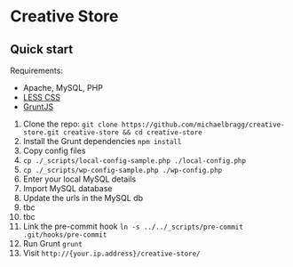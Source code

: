 # Creative Store

## Quick start

Requirements:

- Apache, MySQL, PHP
- [LESS CSS](http://lesscss.org/)
- [GruntJS](http://gruntjs.com/)

1. Clone the repo: `git clone https://github.com/michaelbragg/creative-store.git creative-store && cd creative-store`
2. Install the Grunt dependencies `npm install`
3. Copy config files
  1. `cp ./_scripts/local-config-sample.php ./local-config.php`
  2. `cp ./_scripts/wp-config-sample.php ./wp-config.php`
4. Enter your local MySQL details
5. Import MySQL database
6. Update the urls in the MySQL db
  1. tbc
  2. tbc
7. Link the pre-commit hook `ln -s ../../_scripts/pre-commit .git/hooks/pre-commit`
8. Run Grunt `grunt`
9. Visit `http://{your.ip.address}/creative-store/`
